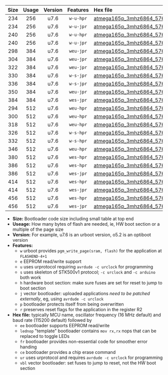 |Size|Usage|Version|Features|Hex file|
|:-:|:-:|:-:|:-:|:--|
|234|256|u7.6|`w-u-hpr`|[atmega165p_3mhz6864_57600bps_ur.hex](https://raw.githubusercontent.com/stefanrueger/urboot/main/atmega165p_3mhz6864_57600bps_ur.hex)|
|234|256|u7.6|`w-u-jpr`|[atmega165p_3mhz6864_57600bps_ur_vbl.hex](https://raw.githubusercontent.com/stefanrueger/urboot/main/atmega165p_3mhz6864_57600bps_ur_vbl.hex)|
|240|256|u7.6|`w-u-hpr`|[atmega165p_3mhz6864_57600bps_lednop_ur.hex](https://raw.githubusercontent.com/stefanrueger/urboot/main/atmega165p_3mhz6864_57600bps_lednop_ur.hex)|
|240|256|u7.6|`w-u-jpr`|[atmega165p_3mhz6864_57600bps_lednop_ur_vbl.hex](https://raw.githubusercontent.com/stefanrueger/urboot/main/atmega165p_3mhz6864_57600bps_lednop_ur_vbl.hex)|
|298|384|u7.6|`weu-jpr`|[atmega165p_3mhz6864_57600bps_ee_ur_vbl.hex](https://raw.githubusercontent.com/stefanrueger/urboot/main/atmega165p_3mhz6864_57600bps_ee_ur_vbl.hex)|
|304|384|u7.6|`weu-jpr`|[atmega165p_3mhz6864_57600bps_ee_lednop_ur_vbl.hex](https://raw.githubusercontent.com/stefanrueger/urboot/main/atmega165p_3mhz6864_57600bps_ee_lednop_ur_vbl.hex)|
|322|384|u7.6|`weu-jpr`|[atmega165p_3mhz6864_57600bps_ee_lednop_fr_ur_vbl.hex](https://raw.githubusercontent.com/stefanrueger/urboot/main/atmega165p_3mhz6864_57600bps_ee_lednop_fr_ur_vbl.hex)|
|330|384|u7.6|`w-s-jpr`|[atmega165p_3mhz6864_57600bps_vbl.hex](https://raw.githubusercontent.com/stefanrueger/urboot/main/atmega165p_3mhz6864_57600bps_vbl.hex)|
|336|384|u7.6|`w-s-jpr`|[atmega165p_3mhz6864_57600bps_lednop_vbl.hex](https://raw.githubusercontent.com/stefanrueger/urboot/main/atmega165p_3mhz6864_57600bps_lednop_vbl.hex)|
|350|384|u7.6|`weu-jpr`|[atmega165p_3mhz6864_57600bps_ee_lednop_fr_ce_ur_vbl.hex](https://raw.githubusercontent.com/stefanrueger/urboot/main/atmega165p_3mhz6864_57600bps_ee_lednop_fr_ce_ur_vbl.hex)|
|384|384|u7.6|`wes-jpr`|[atmega165p_3mhz6864_57600bps_ee_vbl.hex](https://raw.githubusercontent.com/stefanrueger/urboot/main/atmega165p_3mhz6864_57600bps_ee_vbl.hex)|
|294|512|u7.6|`weu-hpr`|[atmega165p_3mhz6864_57600bps_ee_ur.hex](https://raw.githubusercontent.com/stefanrueger/urboot/main/atmega165p_3mhz6864_57600bps_ee_ur.hex)|
|300|512|u7.6|`weu-hpr`|[atmega165p_3mhz6864_57600bps_ee_lednop_ur.hex](https://raw.githubusercontent.com/stefanrueger/urboot/main/atmega165p_3mhz6864_57600bps_ee_lednop_ur.hex)|
|318|512|u7.6|`weu-hpr`|[atmega165p_3mhz6864_57600bps_ee_lednop_fr_ur.hex](https://raw.githubusercontent.com/stefanrueger/urboot/main/atmega165p_3mhz6864_57600bps_ee_lednop_fr_ur.hex)|
|326|512|u7.6|`w-s-hpr`|[atmega165p_3mhz6864_57600bps.hex](https://raw.githubusercontent.com/stefanrueger/urboot/main/atmega165p_3mhz6864_57600bps.hex)|
|332|512|u7.6|`w-s-hpr`|[atmega165p_3mhz6864_57600bps_lednop.hex](https://raw.githubusercontent.com/stefanrueger/urboot/main/atmega165p_3mhz6864_57600bps_lednop.hex)|
|346|512|u7.6|`weu-hpr`|[atmega165p_3mhz6864_57600bps_ee_lednop_fr_ce_ur.hex](https://raw.githubusercontent.com/stefanrueger/urboot/main/atmega165p_3mhz6864_57600bps_ee_lednop_fr_ce_ur.hex)|
|380|512|u7.6|`wes-hpr`|[atmega165p_3mhz6864_57600bps_ee.hex](https://raw.githubusercontent.com/stefanrueger/urboot/main/atmega165p_3mhz6864_57600bps_ee.hex)|
|386|512|u7.6|`wes-hpr`|[atmega165p_3mhz6864_57600bps_ee_lednop.hex](https://raw.githubusercontent.com/stefanrueger/urboot/main/atmega165p_3mhz6864_57600bps_ee_lednop.hex)|
|386|512|u7.6|`wes-jpr`|[atmega165p_3mhz6864_57600bps_ee_lednop_vbl.hex](https://raw.githubusercontent.com/stefanrueger/urboot/main/atmega165p_3mhz6864_57600bps_ee_lednop_vbl.hex)|
|414|512|u7.6|`wes-hpr`|[atmega165p_3mhz6864_57600bps_ee_lednop_fr.hex](https://raw.githubusercontent.com/stefanrueger/urboot/main/atmega165p_3mhz6864_57600bps_ee_lednop_fr.hex)|
|414|512|u7.6|`wes-jpr`|[atmega165p_3mhz6864_57600bps_ee_lednop_fr_vbl.hex](https://raw.githubusercontent.com/stefanrueger/urboot/main/atmega165p_3mhz6864_57600bps_ee_lednop_fr_vbl.hex)|
|456|512|u7.6|`wes-hpr`|[atmega165p_3mhz6864_57600bps_ee_lednop_fr_ce.hex](https://raw.githubusercontent.com/stefanrueger/urboot/main/atmega165p_3mhz6864_57600bps_ee_lednop_fr_ce.hex)|
|456|512|u7.6|`wes-jpr`|[atmega165p_3mhz6864_57600bps_ee_lednop_fr_ce_vbl.hex](https://raw.githubusercontent.com/stefanrueger/urboot/main/atmega165p_3mhz6864_57600bps_ee_lednop_fr_ce_vbl.hex)|

- **Size:** Bootloader code size including small table at top end
- **Useage:** How many bytes of flash are needed, ie, HW boot section or a multiple of the page size
- **Version:** For example, u7.6 is an urboot version, o5.2 is an optiboot version
- **Features:**
  + `w` urboot provides `pgm_write_page(sram, flash)` for the application at `FLASHEND-4+1`
  + `e` EEPROM read/write support
  + `u` uses urprotocol requiring `avrdude -c urclock` for programming
  + `s` uses skeleton of STK500v1 protocol; `-c urclock` and `-c arduino` both work
  + `h` hardware boot section: make sure fuses are set for reset to jump to boot section
  + `j` vector bootloader: uploaded applications *need to be patched externally*, eg, using `avrdude -c urclock`
  + `p` bootloader protects itself from being overwritten
  + `r` preserves reset flags for the application in the register R2
- **Hex file:** typically MCU name, oscillator frequency (16 MHz default) and baud rate (115200 default) followed by
  + `ee` bootloader supports EEPROM read/write
  + `lednop` "template" bootloader contains `mov rx,rx` nops that can be replaced to toggle LEDs
  + `fr` bootloader provides non-essential code for smoother error handing
  + `ce` bootloader provides a chip erase command
  + `ur` uses urprotocol and requires `avrdude -c urclock` for programming
  + `vbl` vector bootloader: set fuses to jump to reset, not the HW boot section
